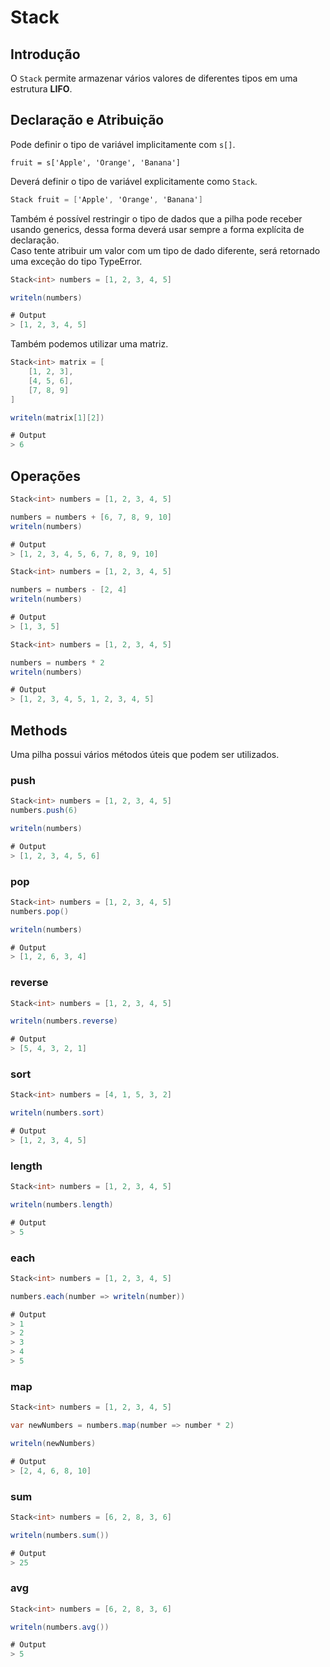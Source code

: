 # Stack

## Introdução

O `Stack` permite armazenar vários valores de diferentes tipos em uma estrutura **LIFO**.

## Declaração e Atribuição

Pode definir o tipo de variável implicitamente com `s[]`.

```
fruit = s['Apple', 'Orange', 'Banana']
```

Deverá definir o tipo de variável explicitamente como `Stack`.

```csharp
Stack fruit = ['Apple', 'Orange', 'Banana']
```

Também é possível restringir o tipo de dados que a pilha pode receber usando generics, dessa forma deverá usar sempre a forma explícita de declaração.\
Caso tente atribuir um valor com um tipo de dado diferente, será retornado uma exceção do tipo TypeError.

```csharp
Stack<int> numbers = [1, 2, 3, 4, 5]

writeln(numbers)

# Output
> [1, 2, 3, 4, 5]
```

Também podemos utilizar uma matriz.

```csharp
Stack<int> matrix = [
    [1, 2, 3],
    [4, 5, 6],
    [7, 8, 9]
]

writeln(matrix[1][2])

# Output
> 6
```

## Operações

```csharp
Stack<int> numbers = [1, 2, 3, 4, 5]

numbers = numbers + [6, 7, 8, 9, 10]
writeln(numbers)

# Output
> [1, 2, 3, 4, 5, 6, 7, 8, 9, 10]
```

```csharp
Stack<int> numbers = [1, 2, 3, 4, 5]

numbers = numbers - [2, 4]
writeln(numbers)

# Output
> [1, 3, 5]
```

```csharp
Stack<int> numbers = [1, 2, 3, 4, 5]

numbers = numbers * 2
writeln(numbers)

# Output
> [1, 2, 3, 4, 5, 1, 2, 3, 4, 5]
```

## Methods

Uma pilha possui vários métodos úteis que podem ser utilizados.

### push

```csharp
Stack<int> numbers = [1, 2, 3, 4, 5]
numbers.push(6)

writeln(numbers)

# Output
> [1, 2, 3, 4, 5, 6]
```

### pop

```csharp
Stack<int> numbers = [1, 2, 3, 4, 5]
numbers.pop()

writeln(numbers)

# Output
> [1, 2, 6, 3, 4]
```

### reverse

```csharp
Stack<int> numbers = [1, 2, 3, 4, 5]

writeln(numbers.reverse)

# Output
> [5, 4, 3, 2, 1]
```

### sort

```csharp
Stack<int> numbers = [4, 1, 5, 3, 2]

writeln(numbers.sort)

# Output
> [1, 2, 3, 4, 5]
```

### length

```csharp
Stack<int> numbers = [1, 2, 3, 4, 5]

writeln(numbers.length)

# Output
> 5
```

### each

```csharp
Stack<int> numbers = [1, 2, 3, 4, 5]

numbers.each(number => writeln(number))

# Output
> 1
> 2
> 3
> 4
> 5
```

### map

```csharp
Stack<int> numbers = [1, 2, 3, 4, 5]

var newNumbers = numbers.map(number => number * 2)

writeln(newNumbers)

# Output
> [2, 4, 6, 8, 10]
```

### sum

```csharp
Stack<int> numbers = [6, 2, 8, 3, 6]

writeln(numbers.sum())

# Output
> 25
```

### avg

```csharp
Stack<int> numbers = [6, 2, 8, 3, 6]

writeln(numbers.avg())

# Output
> 5
```
